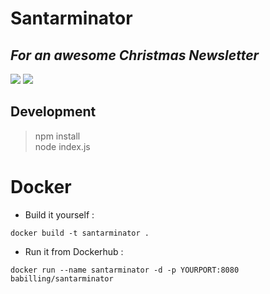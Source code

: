# Santarminator
## *For an awesome Christmas Newsletter*
![](https://i.ytimg.com/vi/70iyrEqR5Ng/maxresdefault.jpg)
![](http://3.bp.blogspot.com/-kTKYuzbFEns/Urnkbujc7RI/AAAAAAAAVQY/0g93xV4wTGw/s1600/Santa11.jpg)

## Development
> npm install  
> node index.js

# Docker
- Build it yourself :
```
docker build -t santarminator .
```

- Run it from Dockerhub :
```
docker run --name santarminator -d -p YOURPORT:8080 babilling/santarminator
```
